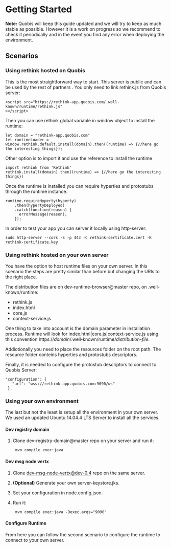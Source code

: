 # Getting Started

**Note:** Quobis will keep this guide updated and we will try to keep as much stable as possible. However it is a work on progress so we recommend to check it periodically and in the event you find any error when deploying the environment.

## Scenarios

### Using rethink hosted on Quobis

This is the most straightforward way to start. This server is public and can be used by the rest of partners . You only need to link rethink.js from Quobis server:

    <script src="https://rethink-app.quobis.com/.well-known/runtime/rethink.js"
    ></script>

Then you can use rethink global variable in window object to install the runtime:

    let domain = "rethink-app.quobis.com"
    let runtimeLoader = window.rethink.default.install(domain).then((runtime) => {//here go the interesting things});

Other option is to import it and use the reference to install the runtime

    import rethink from 'Rethink'
    rethink.install(domain).then((runtime) => {//here go the interesting things})

Once the runtime is installed you can require hyperties and protostubs through the runtime instance.

    runtime.requireHyperty(hyperty)
        .then(hypertyDeployed)
        .catch(function(reason) {
          errorMessage(reason);
        });


In order to test your app you can server it locally using http-server:

    sudo http-server --cors -S -p 443 -C rethink-certificate.cert -K rethink-certificate.key

### Using rethink hosted on your own server

You have the option to host runtime files on your own server. In this scenario the steps are pretty similar than before but changing the URIs to the right place.

The distribution files are on dev-runtime-browser@master repo, on .well-known/runtime:

* rethink.js
* index.html
* core.js
* context-service.js

One thing to take into account is the domain parameter in installation process. Runtime will look for index.html|core.js|context-service.js using this convention https://*domain*/.well-known/runtime/*distribution-file*.

Addiotionally you need to place the resources folder on the root path. The resource folder conteins hyperties and protostubs descriptors.

Finally, it is needed to configure the protostub descriptors to connect to Quobis Server:

    "configuration": {
       "url": "wss://rethink-app.quobis.com:9090/ws"
     },

### Using your own environment

The last but not the least is setup all the environment in your own server. We used an updated Ubuntu 14.04.4 LTS Server to install all the services.

#### Dev registry domain

1. Clone dev-registry-domain@master repo on your server and run it:

        mvn compile exec:java

#### Dev msg node vertx

1. Clone dev-msg-node-vertx@dev-0.4 repo on the same server.
2. **(Optional)** Generate your own server-keystore.jks.
3. Set your configuration in node.config.json.
4. Run it:

        mvn compile exec:java -Dexec.args="9090"

#### Configure Runtime

From here you can follow the second scenario to configure the runtime to connect to your own server.
